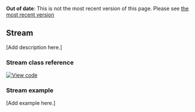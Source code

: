 <span class="warnings">**Out of date**: This is not the most recent version of this page. Please see [the most recent version](y)</span>
## Stream

[Add description here.]

### Stream class reference

[![View code](https://www.mbed.com/embed/?type=library)](https://os.mbed.com/docs/v5.6/mbed-os-api-doxy/classmbed_1_1_stream.html)

### Stream example

[Add example here.]
